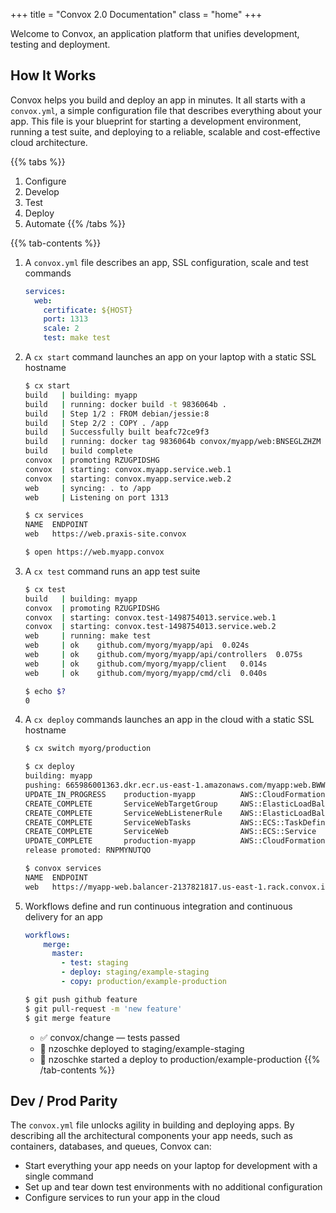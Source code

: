 +++
title = "Convox 2.0 Documentation"
class = "home"
+++

Welcome to Convox, an application platform that unifies development, testing and deployment.

## How It Works

Convox helps you build and deploy an app in minutes. It all starts with a `convox.yml`, a simple configuration file that describes everything about your app. This file is your blueprint for starting a development environment, running a test suite, and deploying to a reliable, scalable and cost-effective cloud architecture.

{{% tabs %}}
1. Configure
2. Develop
3. Test
4. Deploy
5. Automate
{{% /tabs %}}

{{% tab-contents %}}
1. A `convox.yml` file describes an app, SSL configuration, scale and test commands

    ```yaml
    services:
      web:
        certificate: ${HOST}
        port: 1313
        scale: 2
        test: make test
    ```

2. A `cx start` command launches an app on your laptop with a static SSL hostname

    ```bash
    $ cx start
    build   | building: myapp
    build   | running: docker build -t 9836064b .
    build   | Step 1/2 : FROM debian/jessie:8
    build   | Step 2/2 : COPY . /app
    build   | Successfully built beafc72ce9f3
    build   | running: docker tag 9836064b convox/myapp/web:BNSEGLZHZM
    build   | build complete
    convox  | promoting RZUGPIDSHG
    convox  | starting: convox.myapp.service.web.1
    convox  | starting: convox.myapp.service.web.2
    web     | syncing: . to /app
    web     | Listening on port 1313

    $ cx services
    NAME  ENDPOINT
    web   https://web.praxis-site.convox

    $ open https://web.myapp.convox
    ```

3. A `cx test` command runs an app test suite

    ```bash
    $ cx test
    build   | building: myapp
    convox  | promoting RZUGPIDSHG
    convox  | starting: convox.test-1498754013.service.web.1
    convox  | starting: convox.test-1498754013.service.web.2
    web     | running: make test
    web     | ok  	github.com/myorg/myapp/api	0.024s
    web     | ok  	github.com/myorg/myapp/api/controllers	0.075s
    web     | ok  	github.com/myorg/myapp/client	0.014s
    web     | ok  	github.com/myorg/myapp/cmd/cli	0.040s

    $ echo $?
    0
    ```

4. A `cx deploy` commands launches an app in the cloud with a static SSL hostname

    ```bash
    $ cx switch myorg/production

    $ cx deploy
    building: myapp
    pushing: 665986001363.dkr.ecr.us-east-1.amazonaws.com/myapp:web.BWWPTMIDWL
    UPDATE_IN_PROGRESS    production-myapp          AWS::CloudFormation::Stack
    CREATE_COMPLETE       ServiceWebTargetGroup     AWS::ElasticLoadBalancingV2::TargetGroup
    CREATE_COMPLETE       ServiceWebListenerRule    AWS::ElasticLoadBalancingV2::ListenerRule
    CREATE_COMPLETE       ServiceWebTasks           AWS::ECS::TaskDefinition
    CREATE_COMPLETE       ServiceWeb                AWS::ECS::Service
    UPDATE_COMPLETE       production-myapp          AWS::CloudFormation::Stack
    release promoted: RNPMYNUTQO

    $ convox services
    NAME  ENDPOINT
    web   https://myapp-web.balancer-2137821817.us-east-1.rack.convox.io/
    ```

5. Workflows define and run continuous integration and continuous delivery for an app

    ```yaml
    workflows:
        merge:
          master:
            - test: staging
            - deploy: staging/example-staging
            - copy: production/example-production
    ```

    ```bash
    $ git push github feature
    $ git pull-request -m 'new feature'
    $ git merge feature
    ```

    - ✅ convox/change — tests passed
    - 🚀 nzoschke deployed to staging/example-staging
    - 🚀 nzoschke started a deploy to production/example-production
{{% /tab-contents %}}

## Dev / Prod Parity

The `convox.yml` file unlocks agility in building and deploying apps. By describing all the architectural components your app needs, such as containers, databases, and queues, Convox can:

* Start everything your app needs on your laptop for development with a single command
* Set up and tear down test environments with no additional configuration
* Configure services to run your app in the cloud
